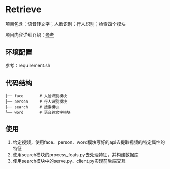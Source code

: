 # Retrieve
项目包含：语音转文字；人脸识别；行人识别；检索四个模块


项目内容详细介绍：[参考](https://blog.csdn.net/weixin_42028608/article/details/104376282)

## 环境配置
参考：requirement.sh

## 代码结构
```
├── face       # 人脸识别模块
├── person     # 行人识别模块
├── search     # 搜索模块
└── word       # 语音转文字模块 
```

## 使用
1. 给定视频，使用face、person、word模块写好的api去提取视频的特定属性的特征
2. 使用search模块的process_feats.py去处理特征，并构建数据库
3. 使用search模块中的serve.py、client.py实现前后端交互
